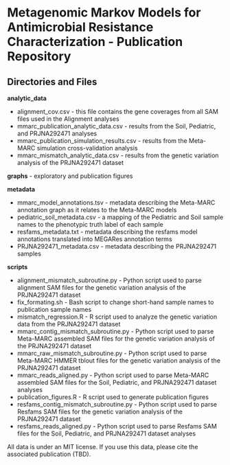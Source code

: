 # Metagenomic Markov Models for Antimicrobial Resistance Characterization - Publication Repository

## Directories and Files

**analytic_data**

  * alignment\_cov.csv - this file contains the gene coverages from all SAM files used in the Alignment analyses
  * mmarc\_publication\_analytic\_data.csv - results from the Soil, Pediatric, and PRJNA292471 analyses
  * mmarc\_publication\_simulation\_results.csv - results from the Meta-MARC simulation cross-validation analysis
  * mmarc\_mismatch\_analytic\_data.csv - results from the genetic variation analysis of the PRJNA292471 dataset

**graphs** - exploratory and publication figures

**metadata**

  * mmarc\_model\_annotations.tsv - metadata describing the Meta-MARC annotation graph as it relates to the Meta-MARC models
  * pediatric\_soil\_metadata.csv - a mapping of the Pediatric and Soil sample names to the phenotypic truth label of each sample
  * resfams\_metadata.txt - metadata describing the resfams model annotations translated into MEGARes annotation terms
  * PRJNA292471\_metadata.csv - metadata describing the PRJNA292471 samples

**scripts**

  * alignment\_mismatch\_subroutine.py - Python script used to parse alignment SAM files for the genetic variation analysis of the PRJNA292471 dataset
  * fix\_formating.sh - Bash script to change short-hand sample names to publication sample names
  * mismatch\_regression.R - R script used to analyze the genetic variation data from the PRJNA292471 dataset
  * mmarc\_contig\_mismatch\_subroutine.py - Python script used to parse Meta-MARC assembled SAM files for the genetic variation analysis of the PRJNA292471 dataset
  * mmarc\_raw\_mismatch\_subroutine.py - Python script used to parse Meta-MARC HMMER tblout files for the genetic variation analysis of the PRJNA292471 dataset
  * mmarc\_reads\_aligned.py - Python script used to parse Meta-MARC assembled SAM files for the Soil, Pediatric, and PRJNA292471 dataset analyses
  * publication\_figures.R - R script used to generate publication figures
  * resfams\_contig\_mismatch\_subroutine.py - Python script used to parse Resfams SAM files for the genetic variation analysis of the PRJNA292471 dataset
  * resfams\_reads\_aligned.py - Python script used to parse Resfams SAM files for the Soil, Pediatric, and PRJNA292471 dataset analyses

All data is under an MIT license.  If you use this data, please cite the associated publication (TBD).

